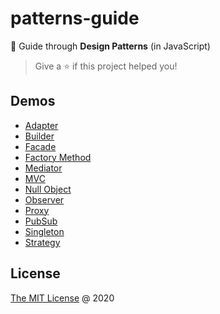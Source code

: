 # patterns-guide

📘 Guide through **Design Patterns** (in JavaScript)

> Give a ⭐️ if this project helped you!

## Demos

* [Adapter](demo/adapter/)
* [Builder](demo/builder/)
* [Facade](demo/facade/)
* [Factory Method](demo/factory-method/)
* [Mediator](demo/mediator/)
* [MVC](demo/mvc/)
* [Null Object](demo/null-object/)
* [Observer](demo/observer/)
* [Proxy](demo/proxy/)
* [PubSub](demo/pubsub/)
* [Singleton](demo/singleton/)
* [Strategy](demo/strategy/)

## License

[The MIT License](http://piecioshka.mit-license.org) @ 2020
